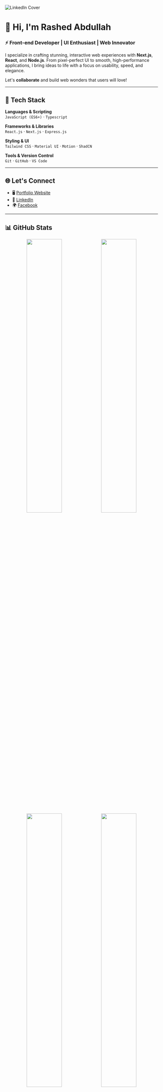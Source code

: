 ![LinkedIn Cover](https://i.ibb.co/Km0Mc6T/LInkedin-cover.jpg)

# 👋 Hi, I'm **Rashed Abdullah**  
### ⚡ Front-end Developer | UI Enthusiast | Web Innovator

I specialize in crafting stunning, interactive web experiences with **Next.js**, **React**, and **Node.js**. From pixel-perfect UI to smooth, high-performance applications, I bring ideas to life with a focus on usability, speed, and elegance.

Let's **collaborate** and build web wonders that users will love!

---

## 🚀 Tech Stack

**Languages & Scripting**  
`JavaScript (ES6+)` · `Typescript`

**Frameworks & Libraries**  
`React.js` · `Next.js` · `Express.js`  

**Styling & UI**  
`Tailwind CSS` · `Material UI` · `Motion` · `ShadCN`  

**Tools & Version Control**  
`Git` · `GitHub` · `VS Code`

---

## 🌐 Let's Connect

- 🖥️ [Portfolio Website](https://rashedabdullah.com)  
- 💼 [LinkedIn](https://www.linkedin.com/in/rashed4abdullah/)  
- 🌍 [Facebook](https://www.facebook.com/Rashed4Abdullah)  

---

## 📊 GitHub Stats

<p align="center">
  <img src="https://github-readme-stats.vercel.app/api?username=RashedAbdullah&show_icons=true&hide_border=true&theme=algolia" width="48%" />
  <img src="https://github-readme-stats.vercel.app/api/top-langs/?username=RashedAbdullah&hide_border=true&layout=compact&theme=algolia" width="48%" />
</p>

<p align="center">
  <img src="https://github-readme-streak-stats.herokuapp.com/?user=RashedAbdullah&theme=tokyonight" width="48%" />
  <img src="http://github-profile-summary-cards.vercel.app/api/cards/profile-details?username=RashedAbdullah&theme=algolia" width="48%" />
</p>

---

## 👀 Profile Views

<p align="center">
  <img src="https://komarev.com/ghpvc/?username=RashedAbdullah&color=blue&label=Profile+Views" />
</p>

